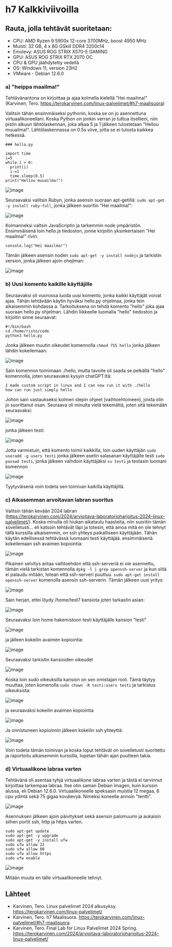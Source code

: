 # h7 Kalkkiviivoilla

## Rauta, jolla tehtävät suoritetaan: 
* CPU: AMD Ryzen 9 5900x 12-core 3700MHz, boost 4950 MHz
* Muisti: 32 GB, 4 x 8G GSkill DDR4 3200c14
* Emolevy: ASUS ROG STRIX X570-E GAMING
* GPU: ASUS ROG STRIX RTX 2070 OC
* CPU & GPU jäähdytetty vedellä 
* OS: Windows 11, version 23H2
* VMware - Debian 12.6.0

### a) "heippa maailma!"

Tehtävänantona on kirjoittaa ja ajaa kolmella kielellä "Hei maailma!" (Karvinen, Tero. https://terokarvinen.com/linux-palvelimet/#h7-maalisuora)

Valitsin tähän ensimmäiseksi pythonin, koska se on jo asennettuna virtuaalikoneellani. Koska Python on jonkin verran jo tuttua itsellieni, niin pistin alkuun lähtölaskennan, joka alkaa 5 ja 1 jälkeen tulostetaan "Hellou muuailma!". Lähtölaskennassa on 0.5s viive, jotta se ei tulosta kaikkea hetkessä. 

```
### hello.py

import time
i=5
while i > 0:
  print(i)
  i-=1
  time.sleep(0.5)
print("Hellou muuailma!")
```

![image](https://github.com/user-attachments/assets/2b5dcdff-19de-40e8-acbb-a7eabf71cf40)

Seuraavaksi valitsin Rubyn, jonka asensin suoraan apt-getillä: `sudo apt-get -y install ruby-full`, jonka jälkeen suoritin "Hei maailma!":

![image](https://github.com/user-attachments/assets/9ad33691-d1d7-441f-95a3-e9a88abe0e1d)

Kolmanneksi valtsin JavaScriptin ja tarkemmin node ympäristön. Ensimmäisenä loin hello.js tiedoston, jonne kirjoitin yksinkertaisen "Hei maailma!" rivin:

```
console.log("Hei maailma!")
```

Tämän jälkeen asensin noden `sudo apt-get -y install nodejs` ja tarkistin version, jonka jälkeen ajoin ohejlman:

![image](https://github.com/user-attachments/assets/50024ff3-d132-437e-9df1-ba9700907be4)


### b) Uusi komento kaikille käyttäjille

Seuraavaksi oli vuorossa luoda uusi komento, jonka kaikki käyttäjät voivat ajaa. Tähän tehtävään käytin hyväksi hello.py ohjelmaa, jonka tein aikaisemmin kohdassa a. Tarkoituksena on tehdä komento "hello" joka ajaa suoraan hello.py ohjelman. Lähdin liikkeelle luomalla "hello" tiedoston ja kirjoitin sinne seuraavat:

```
#!/bin/bash
cd /home/risto/code
python3 hello.py
```

Jonka jälkeen muutin oikeudet komennolla `chmod 755 hello` jonka jälkeen lähdin kokeilemaan:

![image](https://github.com/user-attachments/assets/7ab8d20c-bbaf-49ec-82ff-8bbccc043e95)

Sain komennon toimimaan ./hello, mutta tavoite oli saada se pelkällä "hello" komennolla, joten seuraavaksi kysyin chatGPT:ltä:

```
I made custom script in linux and I can now run it with ./hello
how can run just simply hello
```
Johon sain vastaukseksi kolmen stepin ohjeet (vaihtoehtoineen), joista olin jo suorittanut osan. Seuraava oli minulta vielä tekemättä, joten sitä tekemään seuraavaksi:

![image](https://github.com/user-attachments/assets/92534016-b66f-498b-92e4-33cb47f89e23)

jonka jälkeen testi:

![image](https://github.com/user-attachments/assets/5c839110-a0ee-4053-9ae7-bfa77814a1c2)

Jotta varmistuin, että komento toimii kaikkilla, loin uuden käyttäjän `sudo useradd -g users testi` jonka jälkeen asetin salasanan käyttäjälle testi `sudo passwd testi`, jonka jälkeen vaihdoin käyttäjäksi `su testi` ja testasin luomani komennon

![image](https://github.com/user-attachments/assets/3e0c3c57-dc0e-4935-b10c-22a31be3a22b)

Tyytyväisenä voin todeta sen toimivan kaikilla käyttäjillä.


### c) Aikasemman arvoitavan labran suoritus

Valitsin tähän kevään 2024 labran (https://terokarvinen.com/2024/arvioitava-laboratorioharjoitus-2024-linux-palvelimet/). Koska minulla oli hiukan aikataulu haasteita, niin suoritin tämän sovelletusti... eli katsoin tehtävät läpi ja totesin, että ainoa mitä en ole tehnyt tällä kurssilla aikaisemmin, on ssh yhteys paikalliseen käyttäjään. Tähän käytän edellisessä tehtävässä luomaani testi käyttäjää. ensimmäisenä kokeilemaan ssh avaimen kopiointia:

![image](https://github.com/user-attachments/assets/8a69630f-1e8d-43c5-a5f0-2c4b58f7d984)

Pikainen selvitys antaa vaihtoehdon että ssh-serveriä ei ole asennettu, tämän vielä tarkistan komennolla `dpkg -l | grep openssh-server` ja kun siitä ei palaudu mitään, totean että ssh-serveri puuttuu. `sudo apt-get install openssh-server` komenolla asensin ssh-serverin. Tämän jälkeen uusi yritys:

![image](https://github.com/user-attachments/assets/dcafcbd6-1e1d-47ed-8813-c0e48eaea4c7)

Sain herjan, ettei löydy /home/test7 kansiota joten tarkastin asian:

![image](https://github.com/user-attachments/assets/bf5d6e2c-6aa8-4659-94fe-dd56533ac01a)

Seuraavaksi loin home hakemistoon testi käyttäjälle kansion "testi" 

![image](https://github.com/user-attachments/assets/f564e28d-c85c-483a-ac16-4ea1451d954a)

ja jälleen kokeilin avaimen kopiointia:

![image](https://github.com/user-attachments/assets/0e38d705-9008-4f12-b8e8-68abcbd20062)

Seuraavaksi tarkistin kansioiden oikeudet

![image](https://github.com/user-attachments/assets/3d8bec74-151d-4259-af2a-d07932674767)

Koska loin sudo oikeuksilla kansion on sen omistajan root. Tämä täytyy muuttaa, joten komenolla `sudo chown -R testi:users testi` ja tarkistus oikeuksista:

![image](https://github.com/user-attachments/assets/c351a0a6-b230-4f41-82fc-b367f558e51e)

ja seuraavaksi kokeilin avaimen kopiointia

![image](https://github.com/user-attachments/assets/8a9d94bf-a300-430d-8c30-ef5e45fb78b6)

Ja onnistuneen kopioinnin jälkeen kokeilin ssh yhteyttä:

![image](https://github.com/user-attachments/assets/9d66332f-ce48-472e-81a5-f53ab3f3c57c)

Voin todeta tämän toimivan ja koska loput tehtävät on sovelletusti suoritettu ja raportoitu aikaisemmin kurssilla, lopetan tähän ajan puutteen takia.

### d) Virtuaalikone labraa varten

Tehtävänä oli asentaa tyhjä virtuaalikone labraa varten ja tästä ei tarvinnut kirjoittaa tarkempaa labraa. Itse otin saman Debian imagen, kuin kurssin alussa, eli Debian 12.6.0. Virtuaalikoneelle speksasin muistia 12 megaa, 6 cpu ydintä sekä 75 gigaa kovalevyä. Nimeksi koneelle annoin "tentti".

![image](https://github.com/user-attachments/assets/ba7c0ced-da0d-4b46-ad10-f4f6c64825a1)

Asennuksen jälkeen ajoin päivitykset sekä asensin palomuurin ja aukaisin siihen portit ssh, http ja https varten.

```
sudo apt-get update
sudo apt-get -y upgrade
sudo apt-get -y install ufw
sudo ufw allow 22
sudo ufw allow 80
sudo ufw allow https
sudo ufw enable
```

![image](https://github.com/user-attachments/assets/623109db-9c92-4b44-9c69-46e47d7ab03a)

Mitään muuta en tälle virtuaalikoneelle tehnyt.


## Lähteet


 * Karvinen, Tero. Linux palvelimet 2024 alkusyksy. https://terokarvinen.com/linux-palvelimet/
 * Karvinen, Tero. h7 Maalisuora. https://terokarvinen.com/linux-palvelimet/#h7-maalisuora
 * Karvinen, Tero. Final Lab for Linux Palvelimet 2024 Spring. https://terokarvinen.com/2024/arvioitava-laboratorioharjoitus-2024-linux-palvelimet/
